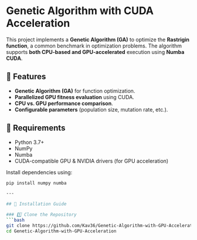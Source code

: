 # Genetic Algorithm with CUDA Acceleration

This project implements a **Genetic Algorithm (GA)** to optimize the **Rastrigin function**, a common benchmark in optimization problems. The algorithm supports **both CPU-based and GPU-accelerated** execution using **Numba CUDA**.

## 🚀 Features
- **Genetic Algorithm (GA)** for function optimization.
- **Parallelized GPU fitness evaluation** using CUDA.
- **CPU vs. GPU performance comparison**.
- **Configurable parameters** (population size, mutation rate, etc.).

## 📌 Requirements
- Python 3.7+
- NumPy
- Numba
- CUDA-compatible GPU & NVIDIA drivers (for GPU acceleration)

Install dependencies using:
```bash
pip install numpy numba

---

## 📌 Installation Guide

### 1️⃣ Clone the Repository
```bash
git clone https://github.com/Kav36/Genetic-Algorithm-with-GPU-Acceleration.git
cd Genetic-Algorithm-with-GPU-Acceleration
